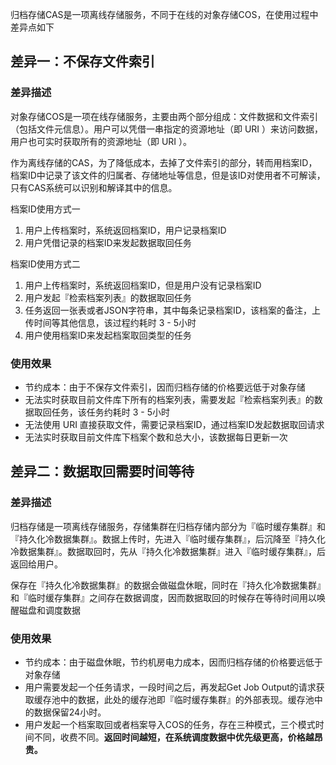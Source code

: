 归档存储CAS是一项离线存储服务，不同于在线的对象存储COS，在使用过程中差异点如下

## 差异一：不保存文件索引

### 差异描述

对象存储COS是一项在线存储服务，主要由两个部分组成：文件数据和文件索引（包括文件元信息）。用户可以凭借一串指定的资源地址（即 URI ）来访问数据，用户也可实时获取所有的资源地址（即 URI ）。

作为离线存储的CAS，为了降低成本，去掉了文件索引的部分，转而用档案ID，档案ID中记录了该文件的归属者、存储地址等信息，但是该ID对使用者不可解读，只有CAS系统可以识别和解译其中的信息。

档案ID使用方式一

1. 用户上传档案时，系统返回档案ID，用户记录档案ID
2. 用户凭借记录的档案ID来发起数据取回任务

档案ID使用方式二

1. 用户上传档案时，系统返回档案ID，但是用户没有记录档案ID
2. 用户发起『检索档案列表』的数据取回任务
3. 任务返回一张表或者JSON字符串，其中每条记录档案ID，该档案的备注，上传时间等其他信息，该过程约耗时 3 - 5小时
4. 用户使用档案ID来发起档案取回类型的任务

### 使用效果

- 节约成本：由于不保存文件索引，因而归档存储的价格要远低于对象存储
- 无法实时获取目前文件库下所有的档案列表，需要发起『检索档案列表』的数据取回任务，该任务约耗时 3 - 5小时
- 无法使用 URI 直接获取文件，需要记录档案ID，通过档案ID发起数据取回请求
- 无法实时获取目前文件库下档案个数和总大小，该数据每日更新一次
  [](http://imgcache.tcecqpoc.fsphere.cn/image/mc.qcloudimg.com/static/img/46ce4d096dabbd260302b1dfeea26b76/f39b95eb-a595-43f8-88b8-809498d9dce1.png)

## 差异二：数据取回需要时间等待

### 差异描述

归档存储是一项离线存储服务，存储集群在归档存储内部分为『临时缓存集群』和『持久化冷数据集群』。数据上传时，先进入『临时缓存集群』，后沉降至『持久化冷数据集群』。数据取回时，先从『持久化冷数据集群』进入『临时缓存集群』，后返回给用户。

保存在『持久化冷数据集群』的数据会做磁盘休眠，同时在『持久化冷数据集群』和『临时缓存集群』之间存在数据调度，因而数据取回的时候存在等待时间用以唤醒磁盘和调度数据

### 使用效果

- 节约成本：由于磁盘休眠，节约机房电力成本，因而归档存储的价格要远低于对象存储
- 用户需要发起一个任务请求，一段时间之后，再发起Get Job Output的请求获取缓存池中的数据，此处的缓存池即『临时缓存集群』的外部表现。缓存池中的数据保留24小时。
- 用户发起一个档案取回或者档案导入COS的任务，存在三种模式，三个模式时间不同，收费不同。**返回时间越短，在系统调度数据中优先级更高，价格越昂贵。**
